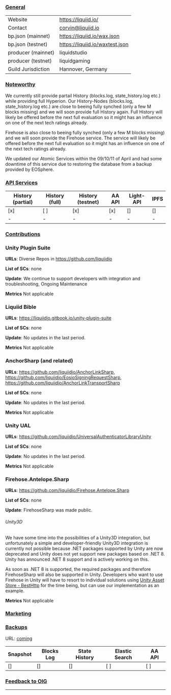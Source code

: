 
### <ins>General</ins>

|  |  |
| --- | --- |
| Website | https://liquiid.io/ |
| Contact | corvin@liquiid.io |
| bp.json (mainnet) | https://liquiid.io/wax.json |
| bp.json (testnet) | https://liquiid.io/waxtest.json |
| producer (mainnet) | liquidstudio |
| producer (testnet) | liquidgaming |
| Guild Jurisdiction | Hannover, Germany |

### <ins>Noteworthy</ins>
We currently still provide partail History (blocks.log, state_history.log etc.) while providing full Hyperion. Our History-Nodes (blocks.log, state_history.log etc.) are close to beeing fully synched (only a few M blocks missing) and we will soon provide full History again. Full History will likely be offered before the next full evaluation so it might has an influence on one of the next tech ratings already.

Firehose is also close to beeing fully synched (only a few M blocks missing) and we will soon provide the Firehose service. The service will likely be offered before the next full evaluation so it might has an influence on one of the next tech ratings already.

We updated our Atomic Services within the 09/10/11 of April and had some downtime of this service due to restoring the database from a backup provided by EOSphere.

### <ins>API Services</ins>

| History (partial) | History (full) | History (testnet) | AA API | Light-API  | IPFS |
|--------|--------|--------|--------|--------|--------|
| [x] | [ ] | [x] | [x] | [] | [] |
| - | - | - | - | - |  - |


### <ins>Contributions</ins>

### Unity Plugin Suite

**URLs**: Diverse Repos in https://github.com/liquiidio

**List of SCs**: none

**Update**: We continue to support developers with integration and troubleshooting, Ongoing Maintenance

**Metrics** Not applicable

### Liquiid Bible

**URLs**: https://liquiidio.gitbook.io/unity-plugin-suite

**List of SCs**: none

**Update**: No updates in the last period.

**Metrics** Not applicable

### AnchorSharp (and related)

**URLs**: https://github.com/liquiidio/AnchorLinkSharp, https://github.com/liquiidio/EosioSigningRequestSharp, https://github.com/liquiidio/AnchorLinkTransportSharp

**List of SCs**: none

**Update**: No updates in the last period.

**Metrics** Not applicable

### Unity UAL

**URLs**: https://github.com/liquiidio/UniversalAuthenticatorLibraryUnity

**List of SCs**: none

**Update**: No updates in the last period.

**Metrics** Not applicable

### Firehose.Antelope.Sharp

**URLs**: https://github.com/liquiidio/Firehose.Antelope.Sharp

**List of SCs**: none

**Update**: FirehoseSharp was made public. 

###### Unity3D
We have some time into the possibilities of a Unity3D integration, but unfortunately a simple and developer-friendly Unity3D integration is currently not possible because .NET packages supported by Unity are now deprecated and Unity does not yet support new packages based on .NET 8. Unity has announced .NET 8 support and is actively working on this. 

As soon as .NET 8 is supported, the required packages and therefore FirehoseSharp will also be supported in Unity. Developers who want to use Firehose in Unity will have to resort to individual solutions using [Unity Asset Store - BestHttp](https://assetstore.unity.com/packages/tools/network/best-http-267636) for the time being, but can use our implementation as an example.

**Metrics** Not applicable

### <ins>Marketing</ins>

### <ins>Backups </ins>
URL: [coming](https://backup.liquiid.io/wax/)

| Snapshot | Blocks Log | State History | Elastic Search | AA API |
|--------|--------|--------|--------|--------|
| [] | [] | [] | [ ] | [ ] |

### <ins>Feedback to OIG</ins>
----

